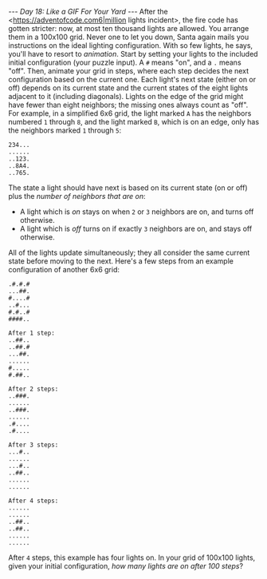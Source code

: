 *--- Day 18: Like a GIF For Your Yard ---*
After the <https://adventofcode.com6|million lights incident>, the fire code has gotten stricter: now, at most ten thousand lights are allowed.  You arrange them in a 100x100 grid.
Never one to let you down, Santa again mails you instructions on the ideal lighting configuration.  With so few lights, he says, you'll have to resort to *animation*.
Start by setting your lights to the included initial configuration (your puzzle input).  A `#` means "on", and a `.` means "off".
Then, animate your grid in steps, where each step decides the next configuration based on the current one.  Each light's next state (either on or off) depends on its current state and the current states of the eight lights adjacent to it (including diagonals).  Lights on the edge of the grid might have fewer than eight neighbors; the missing ones always count as "off".
For example, in a simplified 6x6 grid, the light marked `A` has the neighbors numbered `1` through `8`, and the light marked `B`, which is on an edge, only has the neighbors marked `1` through `5`:
```1B5...
234...
......
..123.
..8A4.
..765.
```
The state a light should have next is based on its current state (on or off) plus the *number of neighbors that are on*:

- A light which is *on* stays on when `2` or `3` neighbors are on, and turns off otherwise.
- A light which is *off* turns on if exactly `3` neighbors are on, and stays off otherwise.

All of the lights update simultaneously; they all consider the same current state before moving to the next.
Here's a few steps from an example configuration of another 6x6 grid:
```Initial state:
.#.#.#
...##.
#....#
..#...
#.#..#
####..

After 1 step:
..##..
..##.#
...##.
......
#.....
#.##..

After 2 steps:
..###.
......
..###.
......
.#....
.#....

After 3 steps:
...#..
......
...#..
..##..
......
......

After 4 steps:
......
......
..##..
..##..
......
......
```
After `4` steps, this example has four lights on.
In your grid of 100x100 lights, given your initial configuration, *how many lights are on after 100 steps*?
